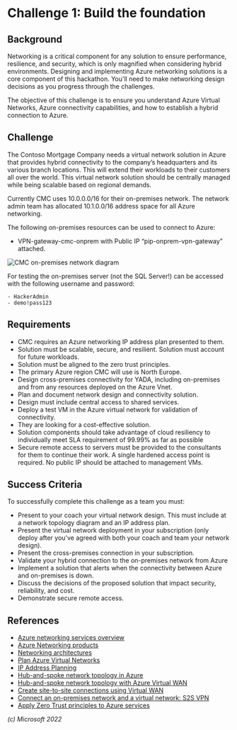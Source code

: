 # Challenge 1: Build the foundation

## Background

Networking is a critical component for any solution to ensure performance, resilience, and security, which is only magnified when considering hybrid environments. Designing and implementing Azure networking solutions is a core component of this hackathon. You'll need to make networking design decisions as you progress through the challenges.

The objective of this challenge is to ensure you understand Azure Virtual Networks, Azure connectivity capabilities, and how to establish a hybrid connection to Azure.

## Challenge

The Contoso Mortgage Company needs a virtual network solution in Azure that provides hybrid connectivity to the company’s headquarters and its various branch locations. This will extend their workloads to their customers all over the world. This virtual network solution should be centrally managed while being scalable based on regional demands.

Currently CMC uses 10.0.0.0/16 for their on-premises network. The network admin team has allocated 10.1.0.0/16 address space for all Azure networking.

The following on-premises resources can be used to connect to Azure:

- VPN-gateway-cmc-onprem with Public IP “pip-onprem-vpn-gateway” attached.

![CMC on-premises network diagram](images/on-premises.png)

For testing the on-premises server (not the SQL Server!) can be accessed with the following username and password:

    - HackerAdmin
    - demo!pass123

## Requirements

- CMC requires an Azure networking IP address plan presented to them.
- Solution must be scalable, secure, and resilient. Solution must account for future workloads.
- Solution must be aligned to the zero trust principles.
- The primary Azure region CMC will use is North Europe.
- Design cross-premises connectivity for YADA, including on-premises and from any resources deployed on the Azure Vnet.
- Plan and document network design and connectivity solution.
- Design must include central access to shared services.
- Deploy a test VM in the Azure virtual network for validation of connectivity.
- They are looking for a cost-effective solution.
- Solution components should take advantage of cloud resiliency to individually meet SLA requirement of 99.99% as far as possible
- Secure remote access to servers must be provided to the consultants for them to continue their work. A single hardened access point is required. No public IP should be attached to management VMs.

## Success Criteria

To successfully complete this challenge as a team you must:

- Present to your coach your virtual network design. This must include at a network topology diagram and an IP address plan.
- Present the virtual network deployment in your subscription (only deploy after you've agreed with both your coach and team your network design).
- Present the cross-premises connection in your subscription.
- Validate your hybrid connection to the on-premises network from Azure
- Implement a solution that alerts when the connectivity between Azure and on-premises is down.
- Discuss the decisions of the proposed solution that impact security, reliability, and cost.
- Demonstrate secure remote access.

## References

- [Azure networking services overview](https://learn.microsoft.com/azure/networking/fundamentals/networking-overview)
- [Azure Networking products](https://azure.microsoft.com/products/category/networking/)
- [Networking architectures](https://learn.microsoft.com/azure/architecture/guide/networking/networking-start-here#networking-architectures)
- [Plan Azure Virtual Networks](https://learn.microsoft.com/azure/virtual-network/virtual-network-vnet-plan-design-arm)
- [IP Address Planning](https://learn.microsoft.com/en-us/azure/cloud-adoption-framework/ready/azure-best-practices/plan-for-ip-addressing)
- [Hub-and-spoke network topology in Azure](https://learn.microsoft.com/en-us/azure/architecture/reference-architectures/hybrid-networking/hub-spoke)
- [Hub-and-spoke network topology with Azure Virtual WAN](https://learn.microsoft.com/en-us/azure/architecture/networking/hub-spoke-vwan-architecture)
- [Create site-to-site connections using Virtual WAN](https://learn.microsoft.com/en-us/azure/virtual-wan/virtual-wan-site-to-site-portal)
- [Connect an on-premises network and a virtual network: S2S VPN](https://learn.microsoft.com/en-us/azure/vpn-gateway/tutorial-site-to-site-portal)
- [Apply Zero Trust principles to Azure services](https://learn.microsoft.com/en-us/security/zero-trust/apply-zero-trust-azure-services-overview)

_(c) Microsoft 2022_
